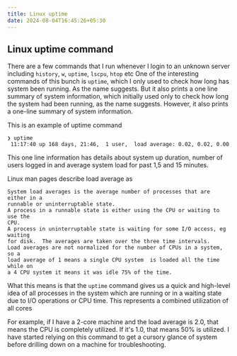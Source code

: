 ```yaml
---
title: Linux uptime
date: 2024-08-04T16:45:26+05:30
---
```


## Linux uptime command

There are a few commands that I run whenever I login to an unknown server including `history`, `w`, `uptime`, `lscpu`, `htop` etc
One of the interesting commands of this bunch is `uptime`, which I only used to check how long has system been running. As the name suggests.
But it also prints a one line summary of system information, which initially used only to check how long the system had been running,
as the name suggests. However, it also prints a one-line summary of system information.

This is an example of uptime command

```
❯ uptime
 11:17:40 up 168 days, 21:46,  1 user,  load average: 0.02, 0.02, 0.00
```


This one line information has details about system up duration, number of users logged in and average system load for past 1,5 and 15 minutes.

Linux man pages describe load average as 
```
System load averages is the average number of processes that are either in a 
runnable or uninterruptable state.
A process in a runnable state is either using the CPU or waiting to use the 
CPU.
A process in uninterruptable state is waiting for some I/O access, eg waiting 
for disk.  The averages are taken over the three time intervals.  
Load averages are not normalized for the number of CPUs in a system, so a 
load average of 1 means a single CPU system  is loaded all the time while on 
a 4 CPU system it means it was idle 75% of the time.
```
What this means is that the `uptime` command gives us a quick and high-level idea of all processes in the system which are running or in a waiting state due to I/O operations or CPU time. This represents a combined utilization of all cores

For example, if I have a 2-core machine and the load average is 2.0, that means the CPU is completely utilized. If it's 1.0, that means 50% is utilized.
I have started relying on this command to get a cursory glance of system before drilling down on a machine for troubleshooting.

